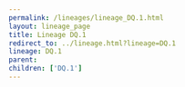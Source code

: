 ```yaml
---
permalink: /lineages/lineage_DQ.1.html
layout: lineage_page
title: Lineage DQ.1
redirect_to: ../lineage.html?lineage=DQ.1
lineage: DQ.1
parent: 
children: ['DQ.1']
---
```

